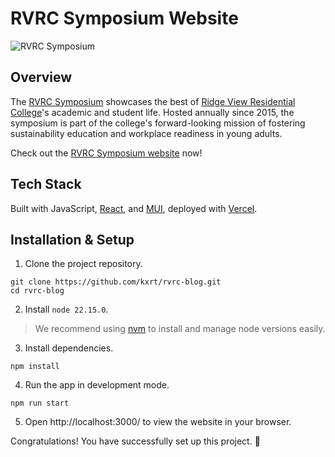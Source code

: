 # RVRC Symposium Website

![RVRC Symposium](/docs/assets/website.png)

## Overview

The [RVRC Symposium](https://rvrc-blog.vercel.app/) showcases the best of [Ridge View Residential College](https://rvrc.nus.edu.sg/)'s academic and student life. Hosted annually since 2015, the symposium is part of the college's forward-looking mission of fostering sustainability education and workplace readiness in young adults.

Check out the [RVRC Symposium website](https://rvrc-blog.vercel.app/) now!

## Tech Stack

Built with JavaScript, [React](https://react.dev/), and [MUI](https://mui.com/), deployed with [Vercel](https://vercel.com/).

## Installation & Setup

1. Clone the project repository.

```
git clone https://github.com/kxrt/rvrc-blog.git
cd rvrc-blog
```

2. Install `node 22.15.0`.

> We recommend using [nvm](https://github.com/nvm-sh/nvm?tab=readme-ov-file#installing-and-updating) to install and manage node versions easily.

3. Install dependencies.

```
npm install
```

4. Run the app in development mode.

```
npm run start
```

5. Open http://localhost:3000/ to view the website in your browser.

Congratulations! You have successfully set up this project. :tada:
